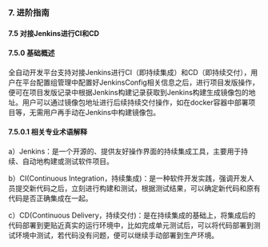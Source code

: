 ### 7. 进阶指南

#### 7.5 对接Jenkins进行CI和CD

#### 7.5.0 基础概述

全自动开发平台支持对接Jenkins进行CI（即持续集成）和CD（即持续交付），用户在平台配置组管理中配置好JenkinsConfig相关信息之后，进行项目发版操作，便可在项目发版记录中根据Jenkins构建记录获取到Jenkins构建生成镜像包的地址。用户可以通过镜像包地址进行后续持续交付操作，如在docker容器中部署项目等，无需用户再手动在Jenkins中构建镜像包。

#### 7.5.0.1 相关专业术语解释

a）Jenkins：是一个开源的、提供友好操作界面的持续集成工具，主要用于持续、自动地构建或测试软件项目。

b）CI(Continuous Integration，持续集成)：是一种软件开发实践，强调开发人员提交新代码之后，立刻进行构建和测试，根据测试结果，可以确定新代码和原有代码是否正确集成在一起。

c）CD(Continuous Delivery，持续交付)：是在持续集成的基础上，将集成后的代码部署到更贴近真实的运行环境中，比如完成单元测试后，可以将代码部署到测试环境中测试，若代码没有问题，便可以继续手动部署到生产环境。
